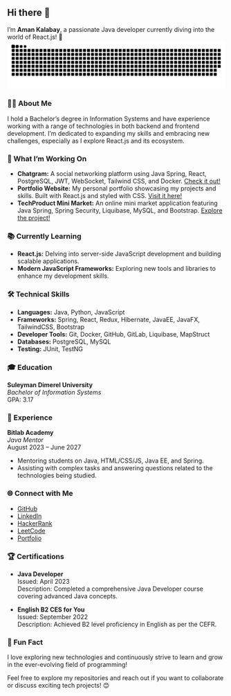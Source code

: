 
<!--
**Amansdfg/Amansdfg** is a ✨ _special_ ✨ repository because its `README.md` (this file) appears on your GitHub profile.

Here are some ideas to get you started:

- 🔭 I’m currently working on ...
- 🌱 I’m currently learning ...
- 👯 I’m looking to collaborate on ...
- 🤔 I’m looking for help with ...
- 💬 Ask me about ...
- 📫 How to reach me: ...
- 😄 Pronouns: ...
- ⚡ Fun fact: ...
-->
## Hi there 👋

I’m **Aman Kalabay**, a passionate Java developer currently diving into the world of React.js! 🚀
![My Banner](assets/github-user-contribution.svg)
### 👨‍💻 About Me

I hold a Bachelor’s degree in Information Systems and have experience working with a range of technologies in both backend and frontend development. I’m dedicated to expanding my skills and embracing new challenges, especially as I explore React.js and its ecosystem.

### 🌟 What I’m Working On

- **Chatgram:** A social networking platform using Java Spring, React, PostgreSQL, JWT, WebSocket, Tailwind CSS, and Docker. [Check it out!](#)
- **Portfolio Website:** My personal portfolio showcasing my projects and skills. Built with React.js and styled with CSS. [Visit it here!](#)
- **TechProduct Mini Market:** An online mini market application featuring Java Spring, Spring Security, Liquibase, MySQL, and Bootstrap. [Explore the project!](#)

### 📚 Currently Learning

- **React.js:** Delving into server-side JavaScript development and building scalable applications.
- **Modern JavaScript Frameworks:** Exploring new tools and libraries to enhance my development skills.

### 🛠️ Technical Skills

- **Languages:** Java, Python, JavaScript
- **Frameworks:** Spring, React, Redux, Hibernate, JavaEE, JavaFX, TailwindCSS, Bootstrap
- **Developer Tools:** Git, Docker, GitHub, GitLab, Liquibase, MapStruct
- **Databases:** PostgreSQL, MySQL
- **Testing:** JUnit, TestNG

### 🎓 Education

**Suleyman Dimerel University**  
*Bachelor of Information Systems*  
GPA: 3.17

### 💼 Experience

**Bitlab Academy**  
*Java Mentor*  
August 2023 – June 2027  
- Mentoring students on Java, HTML/CSS/JS, Java EE, and Spring.
- Assisting with complex tasks and answering questions related to the technologies being studied.

### 🌐 Connect with Me

- [GitHub](https://github.com/Amansdfg)
- [LinkedIn](https://www.linkedin.com/in/amankalabay)
- [HackerRank](https://www.hackerrank.com/Amansdfg)
- [LeetCode](https://leetcode.com/Amansdfg)
- [Portfolio](#)

### 🏆 Certifications

- **Java Developer**  
  Issued: April 2023  
  Description: Completed a comprehensive Java Developer course covering advanced Java concepts.
  
- **English B2 CES for You**  
  Issued: September 2022  
  Description: Achieved B2 level proficiency in English as per the CEFR.

### 🤔 Fun Fact

I love exploring new technologies and continuously strive to learn and grow in the ever-evolving field of programming!

Feel free to explore my repositories and reach out if you want to collaborate or discuss exciting tech projects! 😊
